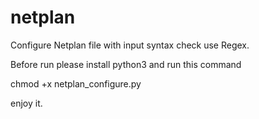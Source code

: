 # netplan

Configure Netplan file with input syntax check use Regex.

Before run please install python3 and run this command

chmod +x netplan_configure.py 

enjoy it.

